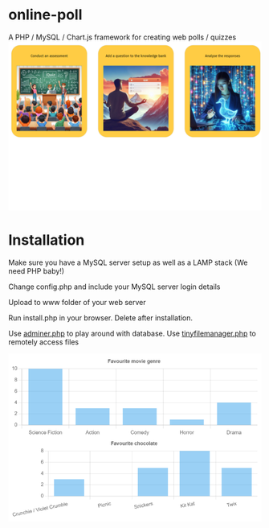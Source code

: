 # online-poll
A PHP / MySQL / Chart.js framework for creating web polls / quizzes
![Front page](https://github.com/boomyville/online-poll/blob/main/pic1.png?raw=true)

# Installation
Make sure you have a MySQL server setup as well as a LAMP stack (We need PHP baby!)

Change config.php and include your MySQL server login details

Upload to www folder of your web server

Run install.php in your browser. Delete after installation.

Use [adminer.php](https://www.adminer.org/) to play around with database. Use [tinyfilemanager.php](https://tinyfilemanager.github.io/) to remotely access files

![Front page](https://github.com/boomyville/online-poll/blob/main/pic2.png?raw=true)
